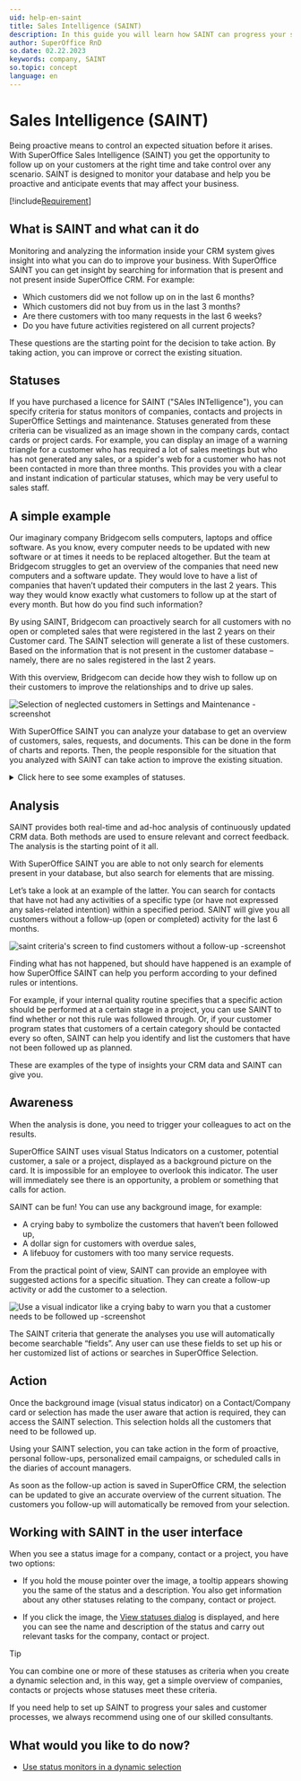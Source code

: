 ```yaml
---
uid: help-en-saint
title: Sales Intelligence (SAINT)
description: In this guide you will learn how SAINT can progress your sales and customer processes, as well as improve workflows.
author: SuperOffice RnD
so.date: 02.22.2023
keywords: company, SAINT
so.topic: concept
language: en
---
```


# Sales Intelligence (SAINT)

Being proactive means to control an expected situation before it arises. With SuperOffice Sales Intelligence (SAINT) you get the opportunity to follow up on your customers at the right time and take control over any scenario. SAINT is designed to monitor your database and help you be proactive and anticipate events that may affect your business.

[!include[Requirement](includes/req-saint.md)]

## What is SAINT and what can it do

Monitoring and analyzing the information inside your CRM system gives insight into what you can do to improve your business. With SuperOffice SAINT you can get insight by searching for information that is present and not present inside SuperOffice CRM. For example:

* Which customers did we not follow up on in the last 6 months?
* Which customers did not buy from us in the last 3 months?
* Are there customers with too many requests in the last 6 weeks?
* Do you have future activities registered on all current projects?

These questions are the starting point for the decision to take action. By taking action, you can improve or correct the existing situation.

## Statuses

If you have purchased a licence for SAINT ("SAles INTelligence"), you can specify criteria for status monitors of companies, contacts and projects in SuperOffice Settings and maintenance. Statuses generated from these criteria can be visualized as an image shown in the company cards, contact cards or project cards. For example, you can display an image of a warning triangle for a customer who has required a lot of sales meetings but who has not generated any sales, or a spider's web for a customer who has not been contacted in more than three months. This provides you with a clear and instant indication of particular statuses, which may be very useful to sales staff.

## A simple example

Our imaginary company Bridgecom sells computers, laptops and office software. As you know, every computer needs to be updated with new software or at times it needs to be replaced altogether. But the team at Bridgecom struggles to get an overview of the companies that need new computers and a software update. They would love to have a list of companies that haven’t updated their computers in the last 2 years. This way they would know exactly what customers to follow up at the start of every month. But how do you find such information?

By using SAINT, Bridgecom can proactively search for all customers with no open or completed sales that were registered in the last 2 years on their Customer card. The SAINT selection will generate a list of these customers. Based on the information that is not present in the customer database – namely, there are no sales registered in the last 2 years.

With this overview, Bridgecom can decide how they wish to follow up on their customers to improve the relationships and to drive up sales.

![Selection of neglected customers in Settings and Maintenance -screenshot][img1]

With SuperOffice SAINT you can analyze your database to get an overview of customers, sales, requests, and documents. This can be done in the form of charts and reports. Then, the people responsible for the situation that you analyzed with SAINT can take action to improve the existing situation.

<details><summary>Click here to see some examples of statuses.</summary>

[!include[Examples](../../../learn/includes/status-examples.md)]
</details>

## Analysis

SAINT provides both real-time and ad-hoc analysis of continuously updated CRM data. Both methods are used to ensure relevant and correct feedback. The analysis is the starting point of it all.

With SuperOffice SAINT you are able to not only search for elements present in your database, but also search for elements that are missing.

Let’s take a look at an example of the latter. You can search for contacts that have not had any activities of a specific type (or have not expressed any sales-related intention) within a specified period. SAINT will give you all customers without a follow-up (open or completed) activity for the last 6 months.

![saint criteria's screen to find customers without a follow-up -screenshot][img2]

Finding what has not happened, but should have happened is an example of how SuperOffice SAINT can help you perform according to your defined rules or intentions.

For example, if your internal quality routine specifies that a specific action should be performed at a certain stage in a project, you can use SAINT to find whether or not this rule was followed through. Or, if your customer program states that customers of a certain category should be contacted every so often, SAINT can help you identify and list the customers that have not been followed up as planned.

These are examples of the type of insights your CRM data and SAINT can give you.

## Awareness

When the analysis is done, you need to trigger your colleagues to act on the results.

SuperOffice SAINT uses visual Status Indicators on a customer, potential customer, a sale or a project, displayed as a background picture on the card. It is impossible for an employee to overlook this indicator. The user will immediately see there is an opportunity, a problem or something that calls for action.

SAINT can be fun! You can use any background image, for example:

* A crying baby to symbolize the customers that haven’t been followed up,
* A dollar sign for customers with overdue sales,
* A lifebuoy for customers with too many service requests.

From the practical point of view, SAINT can provide an employee with suggested actions for a specific situation. They can create a follow-up activity or add the customer to a selection.

![Use a visual indicator like a crying baby to warn you that a customer needs to be followed up -screenshot][img3]

The SAINT criteria that generate the analyses you use will automatically become searchable “fields”. Any user can use these fields to set up his or her customized list of actions or searches in SuperOffice Selection.

## Action

Once the background image (visual status indicator) on a Contact/Company card or selection has made the user aware that action is required, they can access the SAINT selection. This selection holds all the customers that need to be followed up.

Using your SAINT selection, you can take action in the form of proactive, personal follow-ups, personalized email campaigns, or scheduled calls in the diaries of account managers.

As soon as the follow-up action is saved in SuperOffice CRM, the selection can be updated to give an accurate overview of the current situation. The customers you follow-up will automatically be removed from your selection.

## Working with SAINT in the user interface

When you see a status image for a company, contact or a project, you have two options:

* If you hold the mouse pointer over the image, a tooltip appears showing you the same of the status and a description. You also get information about any other statuses relating to the company, contact or project.

* If you click the image, the [View statuses dialog][1] is displayed, and here you can see the name and description of the status and carry out relevant tasks for the company, contact or project.

> [!TIP]
> You can combine one or more of these statuses as criteria when you create a dynamic selection and, in this way, get a simple overview of companies, contacts or projects whose statuses meet these criteria.
>
> If you need help to set up SAINT to progress your sales and customer processes, we always recommend using one of our skilled consultants.

## What would you like to do now?

* [Use status monitors in a dynamic selection][2]

<!-- Referenced links -->
[1]: status-dialog.md
[2]: using-status-monitors-in-dynamic-selections.md

<!-- Referenced images -->
[img1]: media/saint-selection.png
[img2]: media/saint-criteria.png
[img3]: media/saint-watermark.png
